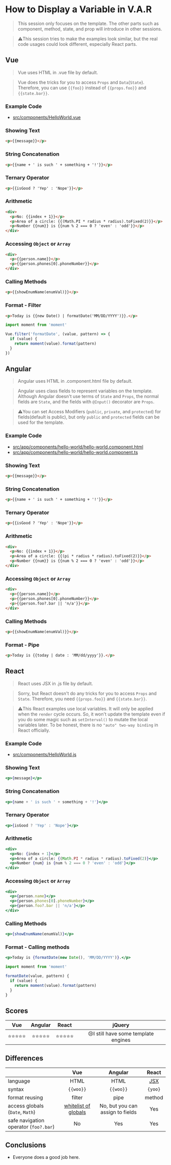 # How to Display a Variable in V.A.R

> This session only focuses on the template. The other parts such as component, method, state, and prop will introduce in other sessions.

> ⚠️This session tries to make the examples look similar, but the real code usages could look different, especially React parts.

## Vue

> Vue uses HTML in .vue file by default.

> Vue does the tricks for you to access `Props` and `Data`(`State`). Therefore, you can use `{{foo}}` instead of `{{props.foo}}` and `{{state.bar}}`.

### Example Code
- [src/components/HelloWorld.vue](../../examples/var-vue/src/components/HelloWorld.vue)

### Showing Text
```html
<p>{{message}}</p>
```

### String Concatenation
```html
<p>{{name + ' is such ' + something + '!'}}</p>
```

### Ternary Operator
```html
<p>{{isGood ? 'Yep' : 'Nope'}}</p>
```

### Arithmetic
```html
<div>
  <p>No: {{index + 1}}</p>
  <p>Area of a circle: {{(Math.PI * radius * radius).toFixed(2)}}</p>
  <p>Number {{num}} is {{num % 2 === 0 ? 'even' : 'odd'}}</p>
</div>
```

### Accessing `Object` or `Array`
```html
<div>
  <p>{{person.name}}</p>
  <p>{{person.phones[0].phoneNumber}}</p>
</div>
```

### Calling Methods
```html
<p>{{showEnumName(enumVal)}}</p>
```

### Format - Filter
```html
<p>Today is {{new Date() | formatDate('MM/DD/YYYY')}}.</p>

```
```js
import moment from 'moment'

Vue.filter('formatDate', (value, pattern) => {
  if (value) {
    return moment(value).format(pattern)
  }
})
```

## Angular

> Angular uses HTML in .component.html file by default.

> Angular uses class fields to represent variables on the template. Although Angular doesn't use terms of `State` and `Props`, the normal fields are `State`, and the fields with `@Input()` decorator are `Props`.

> ⚠️You can set Access Modifiers (`public`, `private`, and `protected`) for fields(default is public), but only `public` and `protected` fields can be used for the template.

### Example Code
- [src/app/components/hello-world/hello-world.component.html](../../examples/var-angular/src/app/components/hello-world/hello-world.component.html)
- [src/app/components/hello-world/hello-world.component.ts](../../examples/var-angular/src/app/components/hello-world/hello-world.component.ts)

### Showing Text
```html
<p>{{message}}</p>
```

### String Concatenation
```html
<p>{{name + ' is such ' + something + '!'}}</p>
```

### Ternary Operator
```html
<p>{{isGood ? 'Yep' : 'Nope'}}</p>
```

### Arithmetic
```html
<div>
  <p>No: {{index + 1}}</p>
  <p>Area of a circle: {{(pi * radius * radius).toFixed(2)}}</p>
  <p>Number {{num}} is {{num % 2 === 0 ? 'even' : 'odd'}}</p>
</div>
```

### Accessing `Object` or `Array`
```html
<div>
  <p>{{person.name}}</p>
  <p>{{person.phones[0].phoneNumber}}</p>
  <p>{{person.foo?.bar || 'n/a'}}</p>
</div>
```

### Calling Methods
```html
<p>{{showEnumName(enumVal)}}</p>
```

### Format - Pipe
```html
<p>Today is {{today | date : 'MM/dd/yyyy'}}.</p>
```

## React

> React uses JSX in .js file by default.

> Sorry, but React doesn't do any tricks for you to access `Props` and `State`. Therefore, you need `{{props.foo}}` and `{{state.bar}}`.

> ⚠️This React examples use local variables. It will only be applied when the `render` cycle occurs. So, it won't update the template even if you do some magic such as `setInterval()` to mutate the local variables later. To be honest, there is no `"auto" two-way binding` in React officially.

### Example Code
- [src/components/HelloWorld.js](../../examples/var-react/src/components/HelloWorld.js)

### Showing Text
```jsx
<p>{message}</p>
```

### String Concatenation
```jsx
<p>{name + ' is such ' + something + '!'}</p>
```

### Ternary Operator
```jsx
<p>{isGood ? 'Yep' : 'Nope'}</p>
```

### Arithmetic
```jsx
<div>
  <p>No: {index + 1}</p>
  <p>Area of a circle: {(Math.PI * radius * radius).toFixed(2)}</p>
  <p>Number {num} is {num % 2 === 0 ? 'even' : 'odd'}</p>
</div>
```

### Accessing `Object` or `Array`
```jsx
<div>
  <p>{person.name}</p>
  <p>{person.phones[0].phoneNumber}</p>
  <p>{person.foo?.bar || 'n/a'}</p>
</div>
```

### Calling Methods
```jsx
<p>{showEnumName(enumVal)}</p>
```

### Format - Calling methods
```jsx
<p>Today is {formatDate(new Date(), 'MM/DD/YYYY')}.</p>
```
```jsx
import moment from 'moment'

formatDate(value, pattern) {
  if (value) {
    return moment(value).format(pattern)
  }
}
```

## Scores
|    Vue     |  Angular   |   React    |                jQuery                |
| :--------: | :--------: | :--------: | :----------------------------------: |
| ⭐️⭐️⭐️⭐️⭐️ | ⭐️⭐️⭐️⭐️⭐️ | ⭐️⭐️⭐️⭐️⭐️ | 😢I still have some template engines |

## Differences
|                                       |                                               Vue                                               |             Angular              |                        React                         |
| :------------------------------------ | :---------------------------------------------------------------------------------------------: | :------------------------------: | :--------------------------------------------------: |
| language                              |                                              HTML                                               |               HTML               | [JSX](https://reactjs.org/docs/introducing-jsx.html) |
| syntax                                |                                            `{{woo}}`                                            |            `{{woo}}`             |                       `{yoo}`                        |
| format reusing                        |                                             filter                                              |               pipe               |                        method                        |
| access globals (`Date`, `Math`)       | [whitelist of globals](https://github.com/vuejs/vue/blob/v2.6.10/src/core/instance/proxy.js#L9) | No, but you can assign to fields |                         Yes                          |
| safe navigation operator (`foo?.bar`) |                                               No                                                |               Yes                |                         Yes                          |

## Conclusions
- Everyone does a good job here.
